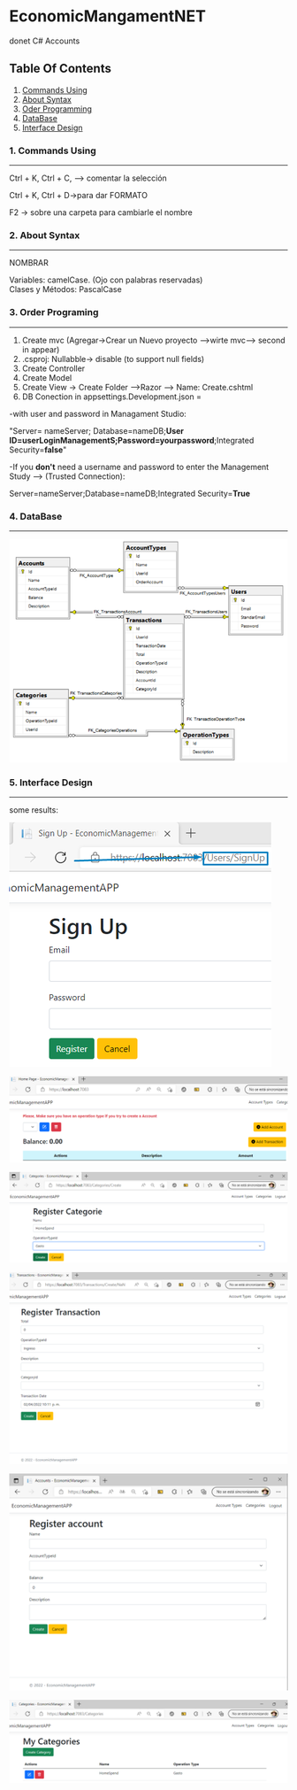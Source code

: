 # EconomicMangamentNET 
donet C# Accounts
## Table Of Contents
1. [Commands Using](#comands)
2. [About Syntax](#syntax)
3. [Oder Programming](#steps)
4. [DataBase](#results)
5. [Interface Design](#design)

<a name="comands"></a>
### 1. Commands Using 
***
Ctrl + K, Ctrl + C, --> comentar la selección   


Ctrl + K, Ctrl + D→para dar FORMATO  


F2 → sobre una carpeta para cambiarle el nombre  

<a name="syntax"></a>
### 2. About Syntax
***
NOMBRAR   


Variables: camelCase. (Ojo con palabras reservadas)  
Clases y Métodos: PascalCase  

<a name="steps"></a>
### 3. Order Programing
***
1. Create mvc (Agregar->Crear un Nuevo proyecto -->wirte mvc--> second in appear)
2. .csproj: Nullabble-> disable (to support null fields)
3. Create Controller
4. Create Model
5. Create View -> Create Folder -->Razor --> Name: Create.cshtml
6. DB Conection in appsettings.Development.json = 


 -with user and password in Managament Studio: 


 "Server= nameServer; Database=nameDB;**User ID=userLoginManagementS;Password=yourpassword**;Integrated Security=**false**" 


 -If you **don't** need a username and password to enter the Management Study --> (Trusted Connection): 


 Server=nameServer;Database=nameDB;Integrated Security=**True** 
 
 
 <a name="results"></a>
### 4. DataBase
***
![Image text](https://github.com/ingenieraLesly/EconomicMangamentNET/blob/img/EconomicManagementAPP/wwwroot/img/db_relation.png)


 <a name="results"></a>
### 5. Interface Design
***
some results:


![Image text](https://github.com/ingenieraLesly/EconomicMangamentNET/blob/img/EconomicManagementAPP/wwwroot/img/Sign%20Up.png)

![Image text](https://github.com/ingenieraLesly/EconomicMangamentNET/blob/img/EconomicManagementAPP/wwwroot/img/INDEX.png)

![Image text](https://github.com/ingenieraLesly/EconomicMangamentNET/blob/img/EconomicManagementAPP/wwwroot/img/RegisterCategorie.png)

![Image text](https://github.com/ingenieraLesly/EconomicMangamentNET/blob/img/EconomicManagementAPP/wwwroot/img/RegisterTransaction.png)

![Image text](https://github.com/ingenieraLesly/EconomicMangamentNET/blob/img/EconomicManagementAPP/wwwroot/img/RegisterAccount.png)

![Image text](https://github.com/ingenieraLesly/EconomicMangamentNET/blob/img/EconomicManagementAPP/wwwroot/img/Mycategories.png)

